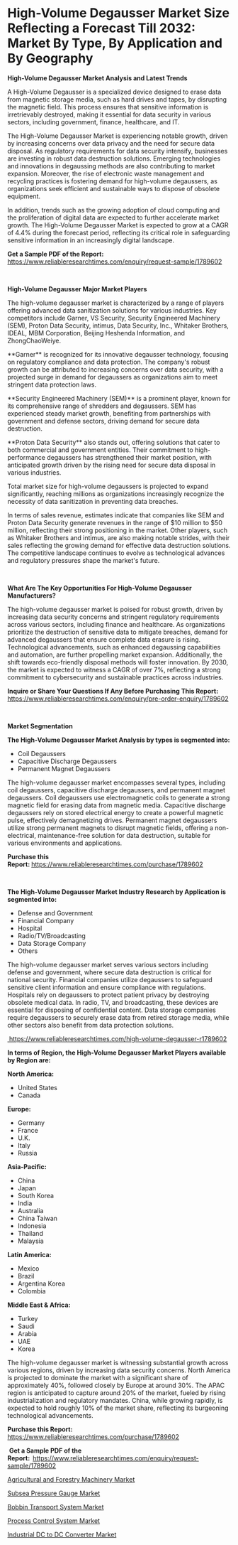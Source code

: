 <p><h1>High-Volume Degausser Market Size Reflecting a Forecast Till 2032: Market By Type, By Application and By Geography</h1></p><p><strong>High-Volume Degausser Market Analysis and Latest Trends</strong></p>
<p><p>A High-Volume Degausser is a specialized device designed to erase data from magnetic storage media, such as hard drives and tapes, by disrupting the magnetic field. This process ensures that sensitive information is irretrievably destroyed, making it essential for data security in various sectors, including government, finance, healthcare, and IT.</p><p>The High-Volume Degausser Market is experiencing notable growth, driven by increasing concerns over data privacy and the need for secure data disposal. As regulatory requirements for data security intensify, businesses are investing in robust data destruction solutions. Emerging technologies and innovations in degaussing methods are also contributing to market expansion. Moreover, the rise of electronic waste management and recycling practices is fostering demand for high-volume degaussers, as organizations seek efficient and sustainable ways to dispose of obsolete equipment.</p><p>In addition, trends such as the growing adoption of cloud computing and the proliferation of digital data are expected to further accelerate market growth. The High-Volume Degausser Market is expected to grow at a CAGR of 4.4% during the forecast period, reflecting its critical role in safeguarding sensitive information in an increasingly digital landscape.</p></p>
<p><strong>Get a Sample PDF of the Report:&nbsp;</strong> <a href="https://www.reliableresearchtimes.com/enquiry/request-sample/1789602?utm_campaign=3444&utm_medium=2&utm_source=Github&utm_content=ia&utm_term=25032025&utm_id=high-volume-degausser">https://www.reliableresearchtimes.com/enquiry/request-sample/1789602</a></p>
<p>&nbsp;</p>
<p><strong>High-Volume Degausser Major Market Players</strong></p>
<p><p>The high-volume degausser market is characterized by a range of players offering advanced data sanitization solutions for various industries. Key competitors include Garner, VS Security, Security Engineered Machinery (SEM), Proton Data Security, intimus, Data Security, Inc., Whitaker Brothers, IDEAL, MBM Corporation, Beijing Heshenda Information, and ZhongChaoWeiye.</p><p>**Garner** is recognized for its innovative degausser technology, focusing on regulatory compliance and data protection. The company's robust growth can be attributed to increasing concerns over data security, with a projected surge in demand for degaussers as organizations aim to meet stringent data protection laws.</p><p>**Security Engineered Machinery (SEM)** is a prominent player, known for its comprehensive range of shredders and degaussers. SEM has experienced steady market growth, benefiting from partnerships with government and defense sectors, driving demand for secure data destruction. </p><p>**Proton Data Security** also stands out, offering solutions that cater to both commercial and government entities. Their commitment to high-performance degaussers has strengthened their market position, with anticipated growth driven by the rising need for secure data disposal in various industries.</p><p>Total market size for high-volume degaussers is projected to expand significantly, reaching millions as organizations increasingly recognize the necessity of data sanitization in preventing data breaches. </p><p>In terms of sales revenue, estimates indicate that companies like SEM and Proton Data Security generate revenues in the range of $10 million to $50 million, reflecting their strong positioning in the market. Other players, such as Whitaker Brothers and intimus, are also making notable strides, with their sales reflecting the growing demand for effective data destruction solutions. The competitive landscape continues to evolve as technological advances and regulatory pressures shape the market's future.</p></p>
<p>&nbsp;</p>
<p><strong>What Are The Key Opportunities For High-Volume Degausser Manufacturers?</strong></p>
<p><p>The high-volume degausser market is poised for robust growth, driven by increasing data security concerns and stringent regulatory requirements across various sectors, including finance and healthcare. As organizations prioritize the destruction of sensitive data to mitigate breaches, demand for advanced degaussers that ensure complete data erasure is rising. Technological advancements, such as enhanced degaussing capabilities and automation, are further propelling market expansion. Additionally, the shift towards eco-friendly disposal methods will foster innovation. By 2030, the market is expected to witness a CAGR of over 7%, reflecting a strong commitment to cybersecurity and sustainable practices across industries.</p></p>
<p><strong>Inquire or Share Your Questions If Any Before Purchasing This Report:</strong> <a href="https://www.reliableresearchtimes.com/enquiry/pre-order-enquiry/1789602?utm_campaign=3444&utm_medium=2&utm_source=Github&utm_content=ia&utm_term=25032025&utm_id=high-volume-degausser">https://www.reliableresearchtimes.com/enquiry/pre-order-enquiry/1789602</a></p>
<p>&nbsp;</p>
<p><strong>Market Segmentation</strong></p>
<p><strong>The High-Volume Degausser Market Analysis by types is segmented into:</strong></p>
<p><ul><li>Coil Degaussers</li><li>Capacitive Discharge Degaussers</li><li>Permanent Magnet Degaussers</li></ul></p>
<p><p>The high-volume degausser market encompasses several types, including coil degaussers, capacitive discharge degaussers, and permanent magnet degaussers. Coil degaussers use electromagnetic coils to generate a strong magnetic field for erasing data from magnetic media. Capacitive discharge degaussers rely on stored electrical energy to create a powerful magnetic pulse, effectively demagnetizing drives. Permanent magnet degaussers utilize strong permanent magnets to disrupt magnetic fields, offering a non-electrical, maintenance-free solution for data destruction, suitable for various environments and applications.</p></p>
<p><strong>Purchase this Report:&nbsp;</strong><a href="https://www.reliableresearchtimes.com/purchase/1789602?utm_campaign=3444&utm_medium=2&utm_source=Github&utm_content=ia&utm_term=25032025&utm_id=high-volume-degausser">https://www.reliableresearchtimes.com/purchase/1789602</a></p>
<p>&nbsp;</p>
<p><strong>The High-Volume Degausser Market Industry Research by Application is segmented into:</strong></p>
<p><ul><li>Defense and Government</li><li>Financial Company</li><li>Hospital</li><li>Radio/TV/Broadcasting</li><li>Data Storage Company</li><li>Others</li></ul></p>
<p><p>The high-volume degausser market serves various sectors including defense and government, where secure data destruction is critical for national security. Financial companies utilize degaussers to safeguard sensitive client information and ensure compliance with regulations. Hospitals rely on degaussers to protect patient privacy by destroying obsolete medical data. In radio, TV, and broadcasting, these devices are essential for disposing of confidential content. Data storage companies require degaussers to securely erase data from retired storage media, while other sectors also benefit from data protection solutions.</p></p>
<p><a href="https://www.reliableresearchtimes.com/high-volume-degausser-r1789602?utm_campaign=3444&utm_medium=2&utm_source=Github&utm_content=ia&utm_term=25032025&utm_id=high-volume-degausser">&nbsp;https://www.reliableresearchtimes.com/high-volume-degausser-r1789602</a></p>
<p><strong>In terms of Region, the High-Volume Degausser Market Players available by Region are:</strong></p>
<p>
    <p> <strong> North America: </strong>
        <ul>
            <li>United States</li>
            <li>Canada</li>
        </ul>
        </p> 
    <p> <strong> Europe: </strong>
        <ul>
            <li>Germany</li>
            <li>France</li>
            <li>U.K.</li>
            <li>Italy</li>
            <li>Russia</li>
        </ul>
        </p> 
    <p> <strong> Asia-Pacific: </strong>
        <ul>
            <li>China</li>
            <li>Japan</li>
            <li>South Korea</li>
            <li>India</li>
            <li>Australia</li>
            <li>China Taiwan</li>
            <li>Indonesia</li>
            <li>Thailand</li>
            <li>Malaysia</li>
        </ul>
        </p> 
    <p> <strong> Latin America: </strong>
        <ul>
            <li>Mexico</li>
            <li>Brazil</li>
            <li>Argentina Korea</li>
            <li>Colombia</li>
        </ul>
        </p> 
    <p> <strong> Middle East & Africa: </strong>
        <ul>
            <li>Turkey</li>
            <li>Saudi</li>
            <li>Arabia</li>
            <li>UAE</li>
            <li>Korea</li>
        </ul>
    </p>
    </p>
<p><p>The high-volume degausser market is witnessing substantial growth across various regions, driven by increasing data security concerns. North America is projected to dominate the market with a significant share of approximately 40%, followed closely by Europe at around 30%. The APAC region is anticipated to capture around 20% of the market, fueled by rising industrialization and regulatory mandates. China, while growing rapidly, is expected to hold roughly 10% of the market share, reflecting its burgeoning technological advancements.</p></p>
<p><strong>Purchase this Report: </strong><a href="https://www.reliableresearchtimes.com/purchase/1789602?utm_campaign=3444&utm_medium=2&utm_source=Github&utm_content=ia&utm_term=25032025&utm_id=high-volume-degausser">https://www.reliableresearchtimes.com/purchase/1789602</a></p>
<p>&nbsp;<strong>Get a Sample PDF of the Report:&nbsp;&nbsp;</strong><a href="https://www.reliableresearchtimes.com/enquiry/request-sample/1789602?utm_campaign=3444&utm_medium=2&utm_source=Github&utm_content=ia&utm_term=25032025&utm_id=high-volume-degausser">https://www.reliableresearchtimes.com/enquiry/request-sample/1789602</a></p>
<p><strong></strong></p>
<p><p><a href="https://www.linkedin.com/pulse/regulatory-insights-agricultural-forestry-machinery-market-t8dfe?utm_campaign=3444&utm_medium=2&utm_source=Github&utm_content=ia&utm_term=25032025&utm_id=high-volume-degausser">Agricultural and Forestry Machinery Market</a></p><p><a href="https://www.linkedin.com/pulse/global-subsea-pressure-gauge-marketacomprehensive-analysis-zqrbe?utm_campaign=3444&utm_medium=2&utm_source=Github&utm_content=ia&utm_term=25032025&utm_id=high-volume-degausser">Subsea Pressure Gauge Market</a></p><p><a href="https://www.linkedin.com/pulse/comprehending-rapid-growth-global-bobbin-transport-system-frqnf?utm_campaign=3444&utm_medium=2&utm_source=Github&utm_content=ia&utm_term=25032025&utm_id=high-volume-degausser">Bobbin Transport System Market</a></p><p><a href="https://www.linkedin.com/pulse/explore-process-control-system-markets-growth-trajectory-pppjf?utm_campaign=3444&utm_medium=2&utm_source=Github&utm_content=ia&utm_term=25032025&utm_id=high-volume-degausser">Process Control System Market</a></p><p><a href="https://www.linkedin.com/pulse/comprehensive-study-industrial-dc-converter-market-projected-dknxe?utm_campaign=3444&utm_medium=2&utm_source=Github&utm_content=ia&utm_term=25032025&utm_id=high-volume-degausser">Industrial DC to DC Converter Market</a></p></p>